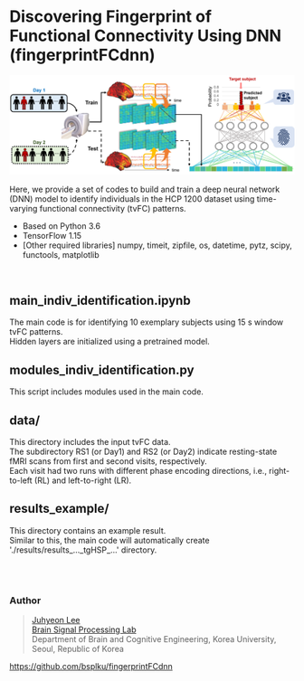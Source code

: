 # Discovering Fingerprint of Functional Connectivity Using DNN (fingerprintFCdnn)

![fig](https://github.com/bsplku/fingerprintFCdnn/blob/main/README_fig.png?raw=true)

Here, we provide a set of codes to build and train a deep neural network (DNN) model to identify individuals in the HCP 1200 dataset using time-varying functional connectivity (tvFC) patterns.
* Based on Python 3.6
* TensorFlow 1.15
* [Other required libraries] numpy, timeit, zipfile, os, datetime, pytz, scipy, functools, matplotlib  
<br/>

## main_indiv_identification.ipynb
The main code is for identifying 10 exemplary subjects using 15 s window tvFC patterns. \
Hidden layers are initialized using a pretrained model.

## modules_indiv_identification.py
This script includes modules used in the main code.

## data/
This directory includes the input tvFC data.  
The subdirectory RS1 (or Day1) and RS2 (or Day2) indicate resting-state fMRI scans from first and second visits, respectively.  
Each visit had two runs with different phase encoding directions, i.e., right-to-left (RL) and left-to-right (LR).

## results_example/
This directory contains an example result. \
Similar to this, the main code will automatically create './results/results_...\_tgHSP\_...' directory. 

<br/><br/>

### Author
>[Juhyeon Lee](jh0104lee@gmail.com) \
>[Brain Signal Processing Lab](https://bspl-ku.github.io/) \
>Department of Brain and Cognitive Engineering, Korea University, Seoul, Republic of Korea

https://github.com/bsplku/fingerprintFCdnn
